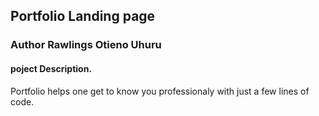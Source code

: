 ## Portfolio Landing page
### Author Rawlings Otieno Uhuru
#### poject Description.
 Portfolio helps one get to know you professionaly with just a few lines of code. 